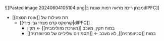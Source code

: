 ![[Pasted image 20240604105104.png|מבחן ריכוז מראה רמות שונות בdlPFC]]

- תת פעילות של [[אונת המצח]]
	- [[קורטקס קדם מצחי גבי צידי|dlPFC]]
		- במוח תקין, מעכב [[מערכת מזולימבית]] ← תקין
		- במוח [[סכיזופרניה]], לא מעכב ← [[תסמינים שליליים של סכיזופרניה]]
